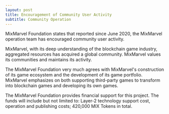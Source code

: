 ```yaml
---
layout: post
title: Encouragement of Community User Activity 
subtitle: Community Operation 
---
```


MixMarvel Foundation states that reported since June 2020, the MixMarvel operation team has encouraged community user activity. 

MixMarvel, with its deep understanding of the blockchain game industry, aggregated resources has acquired a global community. MixMarvel values its communities and maintains its activity. 

The MixMarvel Foundation very much agrees with MixMarvel's construction of its game ecosystem and the development of its game portfolio. MixMarvel emphasizes on both supporting third-party games to transform into blockchain games and developing its own games. 

The MixMarvel Foundation provides financial support for this project. The funds will include but not limited to: Layer-2 technology support cost, operation and publishing costs; 420,000 MIX Tokens in total. 

